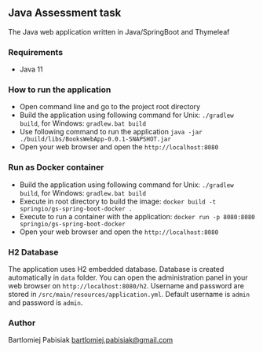 ## Java Assessment task
The Java web application written in Java/SpringBoot and Thymeleaf

### Requirements
- Java 11

### How to run the application
- Open command line and go to the project root directory
- Build the application using following command for Unix: `./gradlew build`, for Windows: `gradlew.bat build` 
- Use following command to run the application `java -jar ./build/libs/BooksWebApp-0.0.1-SNAPSHOT.jar`
- Open your web browser and open the `http://localhost:8080`

### Run as Docker container
- Build the application using following command for Unix: `./gradlew build`, for Windows: `gradlew.bat build`
- Execute in root directory to build the image: `docker build -t springio/gs-spring-boot-docker .`
- Execute to run a container with the application: `docker run -p 8080:8080 springio/gs-spring-boot-docker`
- Open your web browser and open the `http://localhost:8080`

### H2 Database
The application uses H2 embedded database. 
Database is created automatically in `data` folder.
You can open the administration panel in your web browser on `http://localhost:8080/h2`.
Username and password are stored in `/src/main/resources/application.yml`. 
Default username is `admin` and password is `admin`.

### Author
Bartlomiej Pabisiak <bartlomiej.pabisiak@gmail.com>
